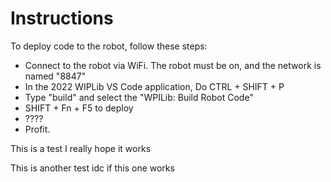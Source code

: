 # Instructions

To deploy code to the robot, follow these steps:
- Connect to the robot via WiFi. The robot must be on, and the network is named "8847"
- In the 2022 WIPLib VS Code application, Do CTRL + SHIFT + P
- Type "build" and select the "WPILib: Build Robot Code"
- SHIFT + Fn + F5 to deploy
- ????
- Profit.

This is a test
I really hope it works

This is another test
idc if this one works